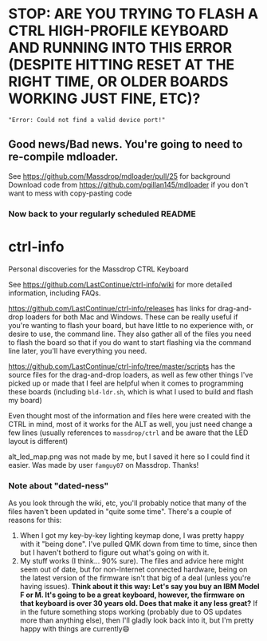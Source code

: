 # STOP: ARE YOU TRYING TO FLASH A CTRL HIGH-PROFILE KEYBOARD AND RUNNING INTO THIS ERROR (DESPITE HITTING RESET AT THE RIGHT TIME, OR OLDER BOARDS WORKING JUST FINE, ETC)?
`"Error: Could not find a valid device port!"`
## Good news/Bad news. You're going to need to re-compile mdloader.
See https://github.com/Massdrop/mdloader/pull/25 for background  
Download code from https://github.com/pgillan145/mdloader if you don't want to mess with copy-pasting code
### Now back to your regularly scheduled README

# ctrl-info

Personal discoveries for the Massdrop CTRL Keyboard

See https://github.com/LastContinue/ctrl-info/wiki for more detailed information, including FAQs.

https://github.com/LastContinue/ctrl-info/releases has links for drag-and-drop loaders for both Mac and Windows. These can be really useful if you're wanting to flash your board, but have little to no experience with, or desire to use, the command line. They also gather all of the files you need to flash the board so that if you do want to start flashing via the command line later, you'll have everything you need.

https://github.com/LastContinue/ctrl-info/tree/master/scripts has the source files for the drag-and-drop loaders, as well as few other things I've picked up or made that I feel are helpful when it comes to programming these boards (including `bld-ldr.sh`, which is what I used to build and flash my board)

Even thought most of the information and files here were created with the CTRL in mind, most of it works for the ALT as well, you just need change a few lines (usually references to `massdrop/ctrl` and be aware that the LED layout is different)

alt_led_map.png was not made by me, but I saved it here so I could find it easier. Was made by user `famguy07` on Massdrop. Thanks!

### Note about "dated-ness"
As you look through the wiki, etc, you'll probably notice that many of the files haven't been updated in "quite some time". There's a couple of reasons for this:
1. When I got my key-by-key lighting keymap done, I was pretty happy with it "being done". I've pulled QMK down from time to time, since then but I haven't botherd to figure out what's going on with it. 
1. My stuff works (I think... 90% sure). The files and advice here might seem out of date, but for non-Internet connected hardware, being on the latest version of the firmware isn't that big of a deal (unless you're having issues). **Think about it this way: Let's say you buy an IBM Model F or M. It's going to be a great keyboard, however, the firmware on that keyboard is over 30 years old. Does that make it any less great?** If in the future something stops working (probably due to OS updates more than anything else), then I'll gladly look back into it, but I'm pretty happy with things are currently😄
